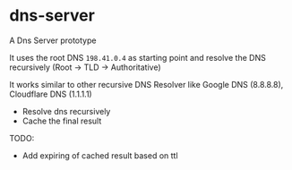 # dns-server
A Dns Server prototype

It uses the root DNS `198.41.0.4` as starting point and resolve the DNS recursively (Root → TLD → Authoritative)

It works similar to other recursive DNS Resolver like Google DNS (8.8.8.8), Cloudflare DNS (1.1.1.1)

- Resolve dns recursively
- Cache the final result

TODO:
- Add expiring of cached result based on ttl
